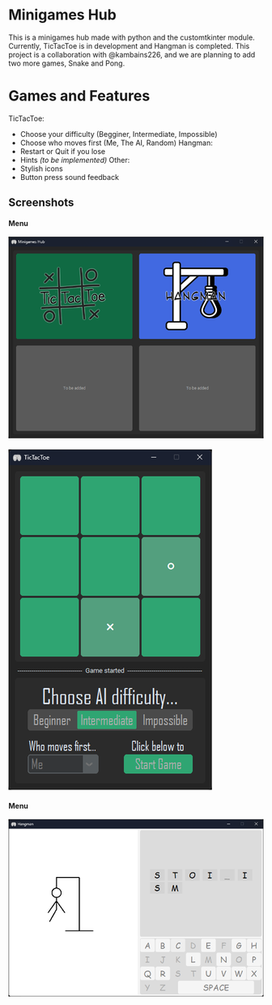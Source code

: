 # Minigames Hub

This is a minigames hub made with python and the customtkinter module. Currently, TicTacToe is in development and Hangman is completed. This project is a collaboration with @kambains226, and we are planning to add two more games, Snake and Pong.

# Games and Features
TicTacToe:
  - Choose your difficulty (Begginer, Intermediate, Impossible)
  - Choose who moves first (Me, The AI, Random)
Hangman:
  - Restart or Quit if you lose
  - Hints *(to be implemented)*
Other:
  - Stylish icons
  - Button press sound feedback




## Screenshots

#### Menu
![Menu Screenshot](Screenshots\hub.png)

#### 
![TicTacToe Screenshot](Screenshots\tictactoe.png)

#### Menu
![Hangman Screenshot](Screenshots\hangman.png)